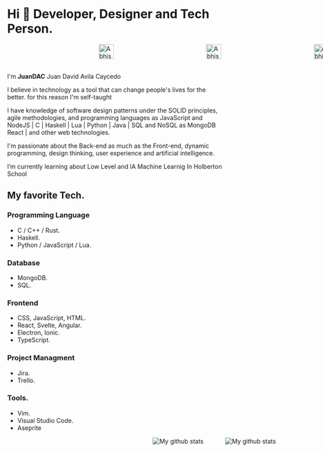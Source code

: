 # Hi 👋 Developer, Designer and Tech Person.

<div style="display: flex;width: 100vw;justify-content:space-evenly;">
	<a href="https://twitter.com/juanDAC_Dev">
	  <img align="left" alt="Abhishek Naidu | Twitter" width="35px" src="https://raw.githubusercontent.com/peterthehan/peterthehan/master/assets/twitter.svg" />
	</a>
	<a href="https://www.linkedin.com/in/juan-david-avila-caycedo-158916196/">
	  <img align="left" alt="Abhishek's LinkedIN" width="35px" src="https://raw.githubusercontent.com/peterthehan/peterthehan/master/assets/linkedin.svg" />
	</a>
	<a href="https://music.youtube.com/channel/UCBq_b-xeNlDm6QTAuX3rAnQ">
	  <img align="left" alt="Abhishek's Spotify" width="35px" src="https://raw.githubusercontent.com/peterthehan/peterthehan/master/assets/youtube.svg" />
	</a>
</div>

<br>

I'm **JuanDAC** Juan David Avila Caycedo

I believe in technology as a tool that can change people's lives for the better. for this reason I'm self-taught

I have knowledge of software design patterns under the SOLID principles, agile methodologies, and programming languages as JavaScript and NodeJS | C | Haskell | Lua | Python | Java | SQL and NoSQL as MongoDB React | and other web technologies.

I'm passionate about the Back-end as much as the Front-end, dynamic programming, design thinking, user experience and artificial intelligence.

I’m currently learning about Low Level and IA Machine Learnig In Holberton School

## My favorite Tech.

### Programming Language
- C / C++ / Rust.
- Haskell.
- Python / JavaScript / Lua.

### Database
- MongoDB.
- SQL.

### Frontend
- CSS, JavaScript, HTML.
- React, Svelte, Angular.
- Electron, Ionic.
- TypeScript.

### Project Managment
- Jira.
- Trello.

### Tools.
- Vim.
- Visual Studio Code.
- Aseprite

<div style="display: flex;width: 100vw; flex-wrap: wrap; justify-content:center;gap: 25px;">
	<img align="center" src="https://github-readme-stats.vercel.app/api?username=JuanDAC&theme=vue&show_icons=true" alt="My github stats" />
	<br>
	<img align="center" src="https://github-readme-stats.vercel.app/api/top-langs/?username=JuanDAC&layout=compact&theme=vue&langs_count=6" alt="My github stats"/>
</div>
